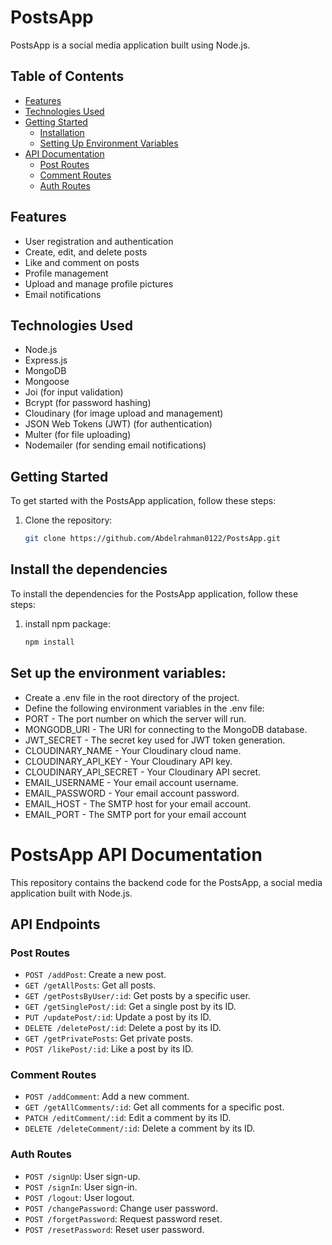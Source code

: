 # PostsApp

PostsApp is a social media application built using Node.js.

## Table of Contents

- [Features](#features)
- [Technologies Used](#technologies-used)
- [Getting Started](#getting-started)
  - [Installation](#install-the-dependencies)
  - [Setting Up Environment Variables](#set-up-the-environment-variables)
- [API Documentation](#api-endpoints)
  - [Post Routes](#post-routes)
  - [Comment Routes](#comment-routes)
  - [Auth Routes](#auth-routes)

## Features

- User registration and authentication
- Create, edit, and delete posts
- Like and comment on posts
- Profile management
- Upload and manage profile pictures
- Email notifications

## Technologies Used

- Node.js
- Express.js
- MongoDB
- Mongoose
- Joi (for input validation)
- Bcrypt (for password hashing)
- Cloudinary (for image upload and management)
- JSON Web Tokens (JWT) (for authentication)
- Multer (for file uploading)
- Nodemailer (for sending email notifications)

## Getting Started

To get started with the PostsApp application, follow these steps:

1. Clone the repository:

   ```bash
   git clone https://github.com/Abdelrahman0122/PostsApp.git
## Install the dependencies

To install the dependencies for the PostsApp application, follow these steps:

1. install npm package:

   ```bash
   npm install

## Set up the environment variables:
- Create a .env file in the root directory of the project.
- Define the following environment variables in the .env file:
- PORT - The port number on which the server will run.
- MONGODB_URI - The URI for connecting to the MongoDB database.
- JWT_SECRET - The secret key used for JWT token generation.
- CLOUDINARY_NAME - Your Cloudinary cloud name.
- CLOUDINARY_API_KEY - Your Cloudinary API key.
- CLOUDINARY_API_SECRET - Your Cloudinary API secret.
- EMAIL_USERNAME - Your email account username.
- EMAIL_PASSWORD - Your email account password.
- EMAIL_HOST - The SMTP host for your email account.
- EMAIL_PORT - The SMTP port for your email account

# PostsApp API Documentation

This repository contains the backend code for the PostsApp, a social media application built with Node.js.

## API Endpoints

### Post Routes

- `POST /addPost`: Create a new post.
- `GET /getAllPosts`: Get all posts.
- `GET /getPostsByUser/:id`: Get posts by a specific user.
- `GET /getSinglePost/:id`: Get a single post by its ID.
- `PUT /updatePost/:id`: Update a post by its ID.
- `DELETE /deletePost/:id`: Delete a post by its ID.
- `GET /getPrivatePosts`: Get private posts.
- `POST /likePost/:id`: Like a post by its ID.

### Comment Routes

- `POST /addComment`: Add a new comment.
- `GET /getAllComments/:id`: Get all comments for a specific post.
- `PATCH /editComment/:id`: Edit a comment by its ID.
- `DELETE /deleteComment/:id`: Delete a comment by its ID.

### Auth Routes

- `POST /signUp`: User sign-up.
- `POST /signIn`: User sign-in.
- `POST /logout`: User logout.
- `POST /changePassword`: Change user password.
- `POST /forgetPassword`: Request password reset.
- `POST /resetPassword`: Reset user password.


 
